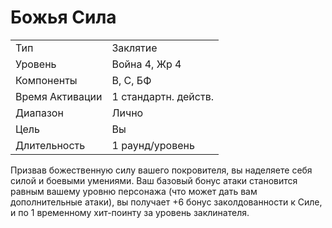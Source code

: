
# Божья Сила

| | |
|---|---|
|Тип|Заклятие|
|Уровень| Война 4, Жр 4|
|Компоненты| В, С, БФ|
|Время Активации| 1 стандартн. действ.|
|Диапазон| Лично|
|Цель| Вы|
|Длительность| 1 раунд/уровень|

Призвав божественную силу вашего
покровителя, вы наделяете себя силой
и боевыми умениями. Ваш базовый бонус атаки становится равным вашему
уровню персонажа (что может дать вам
дополнительные атаки), вы получает +6
бонус заколдованности к Силе, и по 1
временному хит-поинту за уровень заклинателя.